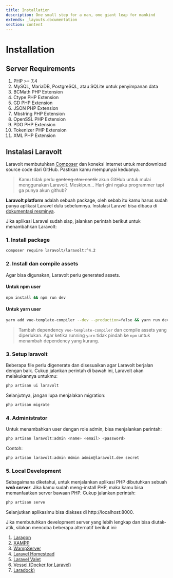 ```yaml
---
title: Installation
description: One small step for a man, one giant leap for mankind
extends: _layouts.documentation
section: content
---
```


# Installation

## Server Requirements

1. PHP >= 7.4
2. MySQL, MariaDB, PostgreSQL, atau SQLite untuk penyimpanan data
3. BCMath PHP Extension
4. Ctype PHP Extension
5. GD PHP Extension
6. JSON PHP Extension
7. Mbstring PHP Extension
8. OpenSSL PHP Extension
9. PDO PHP Extension
10. Tokenizer PHP Extension
11. XML PHP Extension

## Instalasi Laravolt

Laravolt membutuhkan [Composer](https://getcomposer.org/) dan koneksi internet untuk mendownload source code dari GitHub. Pastikan kamu mempunyai keduanya.

> Kamu tidak perlu ~~ganteng atau cantik~~ akun GitHub untuk mulai menggunakan Laravolt. Meskipun... Hari gini ngaku programmer tapi ga punya akun github?

**Laravolt platform** adalah sebuah package, oleh sebab itu kamu harus sudah punya aplikasi Laravel dulu sebelumnya. Instalasi Laravel bisa dibaca di [dokumentasi resminya](https://laravel.com/docs/master#installing-laravel).

Jika aplikasi Laravel sudah siap, jalankan perintah berikut untuk menambahkan Laravolt:



### 1. Install package

```bash
composer require laravolt/laravolt:^4.2
```



### 2. Install dan compile assets

Agar bisa digunakan, Laravolt perlu generated assets.


#### Untuk npm user

```bash
npm install && npm run dev
```


#### Untuk yarn user

```bash
yarn add vue-template-compiler --dev --production=false && yarn run dev
```

> Tambah dependency `vue-template-compiler` dan compile assets yang diperlukan.
> Agar ketika running `yarn` tidak pindah ke `npm` untuk menambah dependency yang kurang.



### 3. Setup laravolt

Beberapa file perlu digenerate dan disesuaikan agar Laravolt berjalan dengan baik. Cukup jalankan perintah di bawah ini, Laravolt akan melakukannya untukmu:

```bash
php artisan ui laravolt
```


Selanjutnya, jangan lupa menjalakan migration:

```bash
php artisan migrate
```



### 4. Administrator

Untuk menambahkan user dengan role admin, bisa menjalankan perintah:

```bash
php artisan laravolt:admin <name> <email> <password>
```

Contoh:

```bash
php artisan laravolt:admin Admin admin@laravolt.dev secret
```



### 5. Local Development

Sebagaimana diketahui, untuk menjalankan aplikasi PHP dibutuhkan sebuah ***web server***. Jika kamu sudah meng-install PHP, maka kamu bisa memanfaatkan server bawaan PHP. Cukup jalankan perintah:

```bash
php artisan serve
```

Selanjutkan aplikasimu bisa diakses di http://localhost:8000.

Jika membutuhkan development server yang lebih lengkap dan bisa diutak-atik, silakan mencoba beberapa alternatif berikut ini:

1. [Laragon](https://laragon.org/)
2. [XAMPP](https://www.apachefriends.org/index.html)
3. [WampServer](http://www.wampserver.com/en)
4. [Laravel Homestead](https://laravel.com/docs/8.x/homestead)
5. [Laravel Valet](https://laravel.com/docs/8.x/valet)
6. [Vessel (Docker for Laravel)](https://vessel.shippingdocker.com/)
6. [Laradock)](https://laradock.io/)
